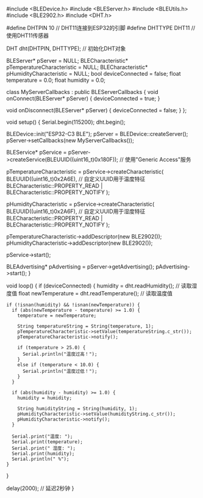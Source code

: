 #include <BLEDevice.h>
#include <BLEServer.h>
#include <BLEUtils.h>
#include <BLE2902.h>
#include <DHT.h>

#define DHTPIN 10        // DHT11连接到ESP32的引脚
#define DHTTYPE DHT11     // 使用DHT11传感器

DHT dht(DHTPIN, DHTTYPE); // 初始化DHT对象

BLEServer* pServer = NULL;
BLECharacteristic* pTemperatureCharacteristic = NULL;
BLECharacteristic* pHumidityCharacteristic = NULL;
bool deviceConnected = false;
float temperature = 0.0;
float humidity = 0.0;

class MyServerCallbacks : public BLEServerCallbacks {
  void onConnect(BLEServer* pServer) {
    deviceConnected = true;
  }

  void onDisconnect(BLEServer* pServer) {
    deviceConnected = false;
  }
};

void setup() {
  Serial.begin(115200);
  dht.begin();

  BLEDevice::init("ESP32-C3 BLE");
  pServer = BLEDevice::createServer();
  pServer->setCallbacks(new MyServerCallbacks());

  BLEService* pService = pServer->createService(BLEUUID((uint16_t)0x180F)); // 使用"Generic Access"服务

  pTemperatureCharacteristic = pService->createCharacteristic(
                                  BLEUUID((uint16_t)0x2A6E), // 自定义UUID用于温度特征
                                  BLECharacteristic::PROPERTY_READ |
                                  BLECharacteristic::PROPERTY_NOTIFY
                                );

  pHumidityCharacteristic = pService->createCharacteristic(
                               BLEUUID((uint16_t)0x2A6F), // 自定义UUID用于湿度特征
                               BLECharacteristic::PROPERTY_READ |
                               BLECharacteristic::PROPERTY_NOTIFY
                             );

  pTemperatureCharacteristic->addDescriptor(new BLE2902());
  pHumidityCharacteristic->addDescriptor(new BLE2902());

  pService->start();

  BLEAdvertising* pAdvertising = pServer->getAdvertising();
  pAdvertising->start();
}

void loop() {
  if (deviceConnected) {
    humidity = dht.readHumidity();    // 读取湿度值
    float newTemperature = dht.readTemperature();  // 读取温度值

    if (!isnan(humidity) && !isnan(newTemperature)) {
      if (abs(newTemperature - temperature) >= 1.0) {
        temperature = newTemperature;

        String temperatureString = String(temperature, 1);
        pTemperatureCharacteristic->setValue(temperatureString.c_str());
        pTemperatureCharacteristic->notify();

        if (temperature > 25.0) {
          Serial.println("温度过高！");
        }
        else if (temperature < 10.0) {
          Serial.println("温度过低！");
        }
      }

      if (abs(humidity - humidity) >= 1.0) {
        humidity = humidity;

        String humidityString = String(humidity, 1);
        pHumidityCharacteristic->setValue(humidityString.c_str());
        pHumidityCharacteristic->notify();
      }

      Serial.print("温度: ");
      Serial.print(temperature);
      Serial.print(" 湿度: ");
      Serial.print(humidity);
      Serial.println(" %");
    }
  }

  delay(2000); // 延迟2秒钟
}
